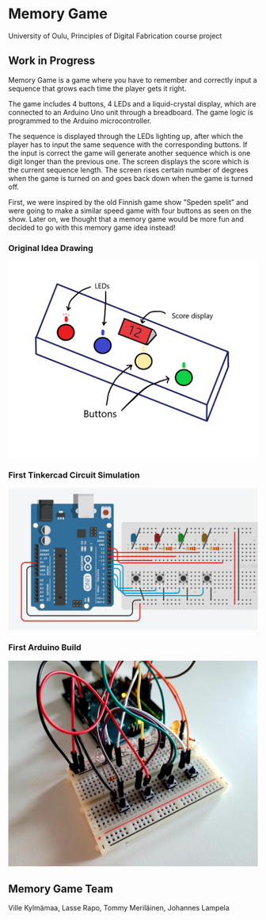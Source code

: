 # Memory Game
University of Oulu, Principles of Digital Fabrication course project

## Work in Progress

Memory Game is a game where you have to remember and correctly input a sequence that grows each time the player gets it right.

The game includes 4 buttons, 4 LEDs and a liquid-crystal display, which are connected to an Arduino Uno unit through a breadboard. The game logic is programmed to the Arduino microcontroller.

The sequence is displayed through the LEDs lighting up, after which the player has to input the same sequence with the corresponding buttons. If the input is correct the game will generate another sequence which is one digit longer than the previous one. The screen displays the score which is the current sequence length. The screen rises certain number of degrees when the game is turned on and goes back down when the game is turned off.

First, we were inspired by the old Finnish game show ”Speden spelit” and were going to make a similar speed game with four buttons as seen on the show. Later on, we thought that a memory game would be more fun and decided to go with this memory game idea instead!

### Original Idea Drawing
![Original idea drawing](https://raw.githubusercontent.com/VilleKylmamaa/DigitalFabrication-MemoryGame/main/Progress%20Images/28.3%20-%20Original%20Idea%20Drawing.png)

### First Tinkercad Circuit Simulation
![Original idea drawing](https://raw.githubusercontent.com/VilleKylmamaa/DigitalFabrication-MemoryGame/main/Progress%20Images/3.4.%20-%20Tinkercad%20Circuit%20Design.png)

### First Arduino Build
![Original idea drawing](https://raw.githubusercontent.com/VilleKylmamaa/DigitalFabrication-MemoryGame/main/Progress%20Images/3.4%20-%20First%20Arduino%20Build.jpg)


## Memory Game Team

Ville Kylmämaa, Lasse Rapo, Tommy Meriläinen, Johannes Lampela
